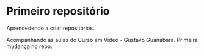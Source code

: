 # Primeiro repositório
 Aprendedendo a criar repositórios.

 Acompanhando as aulas do Curso em Vídeo - Gustavo Guanabara.
 Primeira mudança no repo.